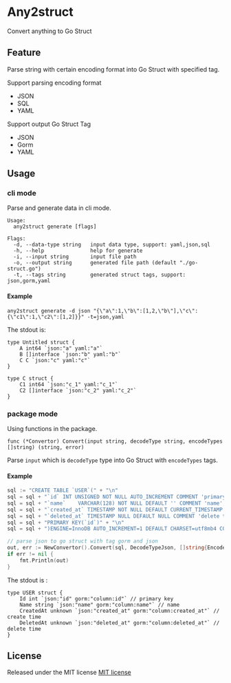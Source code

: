 # Any2struct
Convert anything to Go Struct

## Feature
Parse string with certain encoding format into Go Struct with specified tag.

Support parsing encoding format
- JSON
- SQL
- YAML

Support output Go Struct Tag
- JSON
- Gorm
- YAML

## Usage
### cli mode
Parse and generate data in cli mode.

```text
Usage:
  any2struct generate [flags]

Flags:
  -d, --data-type string   input data type, support: yaml,json,sql
  -h, --help               help for generate
  -i, --input string       input file path
  -o, --output string      generated file path (default "./go-struct.go")
  -t, --tags string        generated struct tags, support: json,gorm,yaml
```
#### Example
```shell
any2struct generate -d json "{\"a\":1,\"b\":[1,2,\"b\"],\"c\":{\"c1\":1,\"c2\":[1,2]}}" -t=json,yaml
```
The stdout is:
```text
type Untitled struct { 
    A int64 `json:"a" yaml:"a"` 
    B []interface `json:"b" yaml:"b"` 
    C C `json:"c" yaml:"c"` 
}

type C struct { 
    C1 int64 `json:"c_1" yaml:"c_1"` 
    C2 []interface `json:"c_2" yaml:"c_2"` 
}
```

### package mode
Using functions in the package.

```
func (*Convertor) Convert(input string, decodeType string, encodeTypes []string) (string, error)
```
Parse `input` which is `decodeType` type into Go Struct with `encodeTypes` tags.

#### Example
```go
sql := "CREATE TABLE `USER`(" + "\n"
sql = sql + "`id` INT UNSIGNED NOT NULL AUTO_INCREMENT COMMENT 'primary key'," + "\n"
sql = sql + "`name`    VARCHAR(128) NOT NULL DEFAULT '' COMMENT 'name'," + "\n"
sql = sql + "`created_at` TIMESTAMP NOT NULL DEFAULT CURRENT_TIMESTAMP COMMENT 'create time'," + "\n"
sql = sql + "`deleted_at` TIMESTAMP NULL DEFAULT NULL COMMENT 'delete time'," + "\n"
sql = sql + "PRIMARY KEY(`id`)" + "\n"
sql = sql + ")ENGINE=InnoDB AUTO_INCREMENT=1 DEFAULT CHARSET=utf8mb4 COMMENT='user table';" + "\n"

// parse json to go struct with tag gorm and json
out, err := NewConvertor().Convert(sql, DecodeTypeJson, []string{EncodeTypeJson, EncodeTypeGorm})
if err != nil {
    fmt.Println(out)
}
```

The stdout is :
```text
type USER struct { 
    Id int `json:"id" gorm:"column:id"` // primary key
    Name string `json:"name" gorm:"column:name"` // name
    CreatedAt unknown `json:"created_at" gorm:"column:created_at"` // create time
    DeletedAt unknown `json:"deleted_at" gorm:"column:deleted_at"` // delete time
}
```

## License
Released under the MIT license [MIT license](https://github.com/jakseer/any2struct/blob/master/LICENSE)